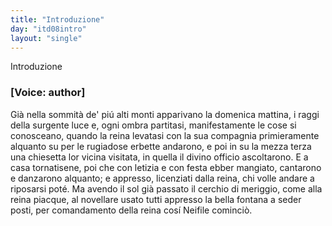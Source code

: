 ```yaml
---
title: "Introduzione"
day: "itd08intro"
layout: "single"
---
```

<html>
 <head>
 </head>
 <body>
  <div id="d08intro" type="introduction" who="author">
   <head>
    Introduzione
   </head>
   <p>
    <h3>
     [Voice: author]
    </h3>
   </p>
   <p>
    <milestone id="p08980002"/>
    Gi&agrave; nella sommit&agrave; de' pi&uacute; alti monti apparivano la
    <time value="domenicamattina">
     domenica mattina,
    </time>
    i raggi della surgente luce e, ogni ombra partitasi, manifestamente le cose si conosceano, quando la
    <name persref="lauretta" type="person">
     reina
    </name>
    levatasi con la sua compagnia primieramente alquanto su per le rugiadose erbette andarono, e poi in su la mezza terza una
    <name placeref="chiesetta-i08" type="place">
     chiesetta
    </name>
    lor vicina visitata, in quella il divino officio ascoltarono. E a casa tornatisene, poi che con letizia e con festa ebber mangiato, cantarono e danzarono alquanto; e appresso, licenziati dalla reina, chi volle andare a riposarsi pot&eacute;.
    <milestone id="p08980003"/>
    Ma avendo il sol gi&agrave; passato il cerchio di meriggio, come alla reina piacque, al novellare usato tutti appresso la
    <name placeref="fontebrigata-01" type="place">
     bella fontana
    </name>
    a seder posti, per comandamento della reina cos&iacute;
    <name persref="neifile" type="person">
     Neifile
    </name>
    cominci&ograve;.
   </p>
  </div>
 </body>
</html>